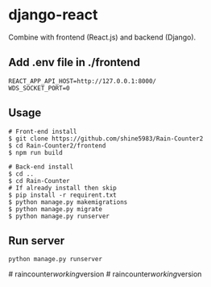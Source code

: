 # django-react

Combine with frontend (React.js) and backend (Django).

## Add .env file in ./frontend

```
REACT_APP_API_HOST=http://127.0.0.1:8000/
WDS_SOCKET_PORT=0
```

## Usage

```
# Front-end install
$ git clone https://github.com/shine5983/Rain-Counter2
$ cd Rain-Counter2/frontend
$ npm run build

# Back-end install
$ cd ..
$ cd Rain-Counter
# If already install then skip
$ pip install -r requirent.txt
$ python manage.py makemigrations
$ python manage.py migrate
$ python manage.py runserver
```

## Run server

```
python manage.py runserver
```
#   r a i n c o u n t e r _ w o r k i n g _ v e r s i o n  
 #   r a i n c o u n t e r _ w o r k i n g _ v e r s i o n  
 